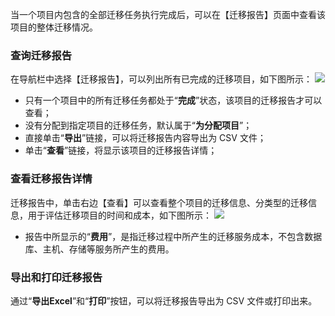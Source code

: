 当一个项目内包含的全部迁移任务执行完成后，可以在【迁移报告】页面中查看该项目的整体迁移情况。
### 查询迁移报告
在导航栏中选择【迁移报告】，可以列出所有已完成的迁移项目，如下图所示：
![](http://imgcache.tcecqpoc.fsphere.cn/image/main.qcloudimg.com/raw/1a2d89eaad57dd04e746c17c944de52d.png)
- 只有一个项目中的所有迁移任务都处于“**完成**”状态，该项目的迁移报告才可以查看；
- 没有分配到指定项目的迁移任务，默认属于“**为分配项目**”；
- 直接单击“**导出**”链接，可以将迁移报告内容导出为 CSV 文件；
- 单击“**查看**”链接，将显示该项目的迁移报告详情；

### 查看迁移报告详情
迁移报告中，单击右边【查看】可以查看整个项目的迁移信息、分类型的迁移信息，用于评估迁移项目的时间和成本，如下图所示：
![](http://imgcache.tcecqpoc.fsphere.cn/image/main.qcloudimg.com/raw/71e659628524baec007bf166b353fb24.png)
- 报告中所显示的“**费用**”，是指迁移过程中所产生的迁移服务成本，不包含数据库、主机、存储等服务所产生的费用。

### 导出和打印迁移报告
通过“**导出Excel**”和“**打印**”按钮，可以将迁移报告导出为 CSV 文件或打印出来。
